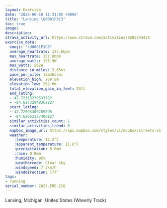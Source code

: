 ```yaml
---
layout: Exercise
date: '2023-06-18 11:31:05 +0000'
title: "Lansing \U0001F3C3"
toc: true
image:
description:
strava_activity_url: https://www.strava.com/activities/9288754424
exercise_data:
  emoji: "\U0001F3C3"
  average_heartrate: 124.6bpm
  max_heartrate: 151.0bpm
  average_watts: 195.9W
  max_watts: 562W
  distance_in_miles: 2.65mi
  pace_per_mile: 13m40s/mi
  elevation_high: 269.8m
  elevation_low: 262.6m
  total_elevation_gain_in_feet: 23ft
  end_latlng:
  - 42.72315239533782
  - -84.62732948362827
  start_latlng:
  - 42.72593300789595
  - -84.62663177400827
  similar_activities_count: 1
  similar_activities_trend: 0
  mapbox_image_url: https://api.mapbox.com/styles/v1/mapbox/streets-v11/static/path-5+787af2-1.0(%7DcxcGl%60ocOOIUSAG%3FUOWGEa%40G_%40o%40%7D%40_Ag%40w%40OIGBO%5Ca%40n%40%5Db%40MJg%40_%40E_%40CAqB%40UCUG%7DA%40G%40ED%40TCDC%40OAODCH%3FJOF%5BZMd%40A%60%40BNHTTTXDzD%40NGNOHUDY%3FYGWKUOMYEuDAYJQVKb%40Bd%40J%5CJLJFZDjD%3FNANINOHUBS%3FSE%5BIUOOSGIAwDA_%40OOAOFIHIVCT%40nBLXRTPDh%40%40SE%5BAMCGCKSIUAY%40mBHYRS%5CE%5EFBFAJc%40NMNITER%3FZBPHTNNJHL%40%5E%40C%3F%3FD%3Fp%40JABWCB%3FRR%40B%5BAT%40BJ%3FBB%3F%5D%3F%5EBCHA%40GFI%3FEE%40%3FE%40DGD%3FFLBBSEH%40JF%40J%3FBYCP%40HL%40BC%40UABAPB%40F%3F%40A%3FSCEYA%5B%3FABYBMFq%40M%3FETCHODAjC%3FXEPSJYBe%40E%5BGQIMMIOC%7BDCZ%3FJGBK%40%5BDUFAhA%40%5EEPJjD%40x%40EJEd%40q%40HCb%40t%40jApAf%40r%40%5EJHFF%5CE%5EJR%60AbAH%40%60%40IH%3FDBAd%40D%60%40AtDBNXPJX%3Fj%40Cp%40BT%3FnADZHDh%40DvA%3Fl%40%40xBd%40),pin-s-s+e5b22e(-84.62359,42.72719),pin-s-f+89ae00(-84.62694000000003,42.72490999999998)/auto/800x800?access_token=pk.eyJ1Ijoiam9zaGJlY2ttYW4iLCJhIjoiY205eWR2aDd1MWZ6djJrbXc4a3M0bWZleiJ9.XiG9OWkNcZk2QzjJbxLB4A
  weather:
    :temperature: 12.2°C
    :apparent_temperature: 11.6°C
    :precipitation: 0.0mm
    :rain: 0.0mm
    :humidity: 95%
    :weathercode: Clear sky
    :windspeed: 7.2km/h
    :winddirection: 177°
tags:
- running
serial_number: 2023.ERE.210
---
```

Lansing, Michigan, United States (Waverly Track)
